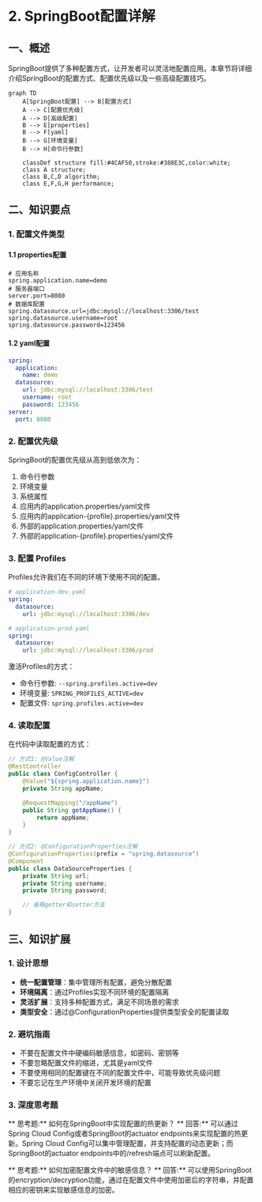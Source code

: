 # 2. SpringBoot配置详解

## 一、概述

SpringBoot提供了多种配置方式，让开发者可以灵活地配置应用。本章节将详细介绍SpringBoot的配置方式、配置优先级以及一些高级配置技巧。

```mermaid
graph TD
    A[SpringBoot配置] --> B[配置方式]
    A --> C[配置优先级]
    A --> D[高级配置]
    B --> E[properties]
    B --> F[yaml]
    B --> G[环境变量]
    B --> H[命令行参数]

    classDef structure fill:#4CAF50,stroke:#388E3C,color:white;
    class A structure;
    class B,C,D algorithm;
    class E,F,G,H performance;
```

## 二、知识要点

### 1. 配置文件类型

#### 1.1 properties配置

```properties
# 应用名称
spring.application.name=demo
# 服务器端口
server.port=8080
# 数据库配置
spring.datasource.url=jdbc:mysql://localhost:3306/test
spring.datasource.username=root
spring.datasource.password=123456
```

#### 1.2 yaml配置

```yaml
spring:
  application:
    name: demo
  datasource:
    url: jdbc:mysql://localhost:3306/test
    username: root
    password: 123456
server:
  port: 8080
```

### 2. 配置优先级

SpringBoot的配置优先级从高到低依次为：

1. 命令行参数
2. 环境变量
3. 系统属性
4. 应用内的application.properties/yaml文件
5. 应用内的application-{profile}.properties/yaml文件
6. 外部的application.properties/yaml文件
7. 外部的application-{profile}.properties/yaml文件

### 3. 配置 Profiles

Profiles允许我们在不同的环境下使用不同的配置。

```yaml
# application-dev.yaml
spring:
  datasource:
    url: jdbc:mysql://localhost:3306/dev

# application-prod.yaml
spring:
  datasource:
    url: jdbc:mysql://localhost:3306/prod
```

激活Profiles的方式：

- 命令行参数: `--spring.profiles.active=dev`
- 环境变量: `SPRING_PROFILES_ACTIVE=dev`
- 配置文件: `spring.profiles.active=dev`

### 4. 读取配置

在代码中读取配置的方式：

```java
// 方式1: @Value注解
@RestController
public class ConfigController {
    @Value("${spring.application.name}")
    private String appName;

    @RequestMapping("/appName")
    public String getAppName() {
        return appName;
    }
}

// 方式2: @ConfigurationProperties注解
@ConfigurationProperties(prefix = "spring.datasource")
@Component
public class DataSourceProperties {
    private String url;
    private String username;
    private String password;

    // 省略getter和setter方法
}
```

## 三、知识扩展

### 1. 设计思想

- **统一配置管理**：集中管理所有配置，避免分散配置
- **环境隔离**：通过Profiles实现不同环境的配置隔离
- **灵活扩展**：支持多种配置方式，满足不同场景的需求
- **类型安全**：通过@ConfigurationProperties提供类型安全的配置读取

### 2. 避坑指南

- 不要在配置文件中硬编码敏感信息，如密码、密钥等
- 不要忽略配置文件的缩进，尤其是yaml文件
- 不要使用相同的配置键在不同的配置文件中，可能导致优先级问题
- 不要忘记在生产环境中关闭开发环境的配置

### 3. 深度思考题

** 思考题:** 如何在SpringBoot中实现配置的热更新？
** 回答:** 可以通过Spring Cloud Config或者SpringBoot的actuator endpoints来实现配置的热更新。Spring Cloud Config可以集中管理配置，并支持配置的动态更新；而SpringBoot的actuator endpoints中的/refresh端点可以刷新配置。

** 思考题:** 如何加密配置文件中的敏感信息？
** 回答:** 可以使用SpringBoot的encryption/decryption功能，通过在配置文件中使用加密后的字符串，并配置相应的密钥来实现敏感信息的加密。